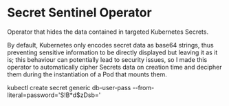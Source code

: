 # Secret Sentinel Operator

Operator that hides the data contained in targeted Kubernetes Secrets.

By default, Kubernetes only encodes secret data as base64 strings, thus preventing sensitive information to be directly displayed but leaving it as it is; this behaviour can potentially lead to security issues, so I made this operator to automatically cipher Secrets data on creation time and decipher them during the instantiation of a Pod that mounts them. 

kubectl create secret generic db-user-pass --from-literal=password='S!B\*d$zDsb='